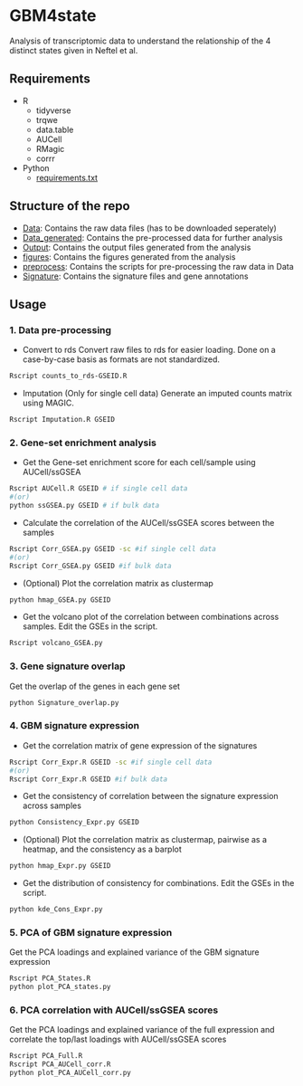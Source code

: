 # GBM4state
Analysis of transcriptomic data to understand the relationship of the 4 distinct states given in Neftel et al.


## Requirements
- R
    - tidyverse
    - trqwe
    - data.table
    - AUCell
    - RMagic
    - corrr
- Python 
    - [requirements.txt](./requirements.txt)

## Structure of the repo
- [Data](./Data): Contains the raw data files (has to be downloaded seperately)
- [Data_generated](./Data_generated): Contains the pre-processed data for further analysis
- [Output](./Output): Contains the output files generated from the analysis
- [figures](./figures): Contains the figures generated from the analysis
- [preprocess](./preprocess): Contains the scripts for pre-processing the raw data in Data
- [Signature](./Signature): Contains the signature files and gene annotations

## Usage
### 1. Data pre-processing
- Convert to rds
Convert raw files to rds for easier loading. Done on a case-by-case basis as formats are not standardized.
```bash
Rscript counts_to_rds-GSEID.R
```
- Imputation (Only for single cell data)
Generate an imputed counts matrix using MAGIC.
```bash
Rscript Imputation.R GSEID
```

### 2. Gene-set enrichment analysis
- Get the Gene-set enrichment score for each cell/sample using AUCell/ssGSEA
```bash
Rscript AUCell.R GSEID # if single cell data
#(or)
python ssGSEA.py GSEID # if bulk data
```
- Calculate the correlation of the AUCell/ssGSEA scores between the samples
```bash
Rscript Corr_GSEA.py GSEID -sc #if single cell data
#(or)
Rscript Corr_GSEA.py GSEID #if bulk data
```
- (Optional) Plot the correlation matrix as clustermap
```bash
python hmap_GSEA.py GSEID
```
- Get the volcano plot of the correlation between combinations across samples. Edit the GSEs in the script.
```bash
Rscript volcano_GSEA.py
```

### 3. Gene signature overlap
Get the overlap of the genes in each gene set
```bash
python Signature_overlap.py
```

### 4. GBM signature expression
- Get the correlation matrix of gene expression of the signatures
```bash
Rscript Corr_Expr.R GSEID -sc #if single cell data
#(or)
Rscript Corr_Expr.R GSEID #if bulk data
```
- Get the consistency of correlation between the signature expression across samples
```bash
python Consistency_Expr.py GSEID
```
- (Optional) Plot the correlation matrix as clustermap, pairwise as a heatmap, and the consistency as a barplot
```bash
python hmap_Expr.py GSEID
```
- Get the distribution of consistency for combinations. Edit the GSEs in the script.
```bash
python kde_Cons_Expr.py
```

### 5. PCA of GBM signature expression
Get the PCA loadings and explained variance of the GBM signature expression
```bash
Rscript PCA_States.R
python plot_PCA_states.py
```

### 6. PCA correlation with AUCell/ssGSEA scores
Get the PCA loadings and explained variance of the full expression and correlate the top/last loadings with AUCell/ssGSEA scores
```bash
Rscript PCA_Full.R
Rscript PCA_AUCell_corr.R
python plot_PCA_AUCell_corr.py
```